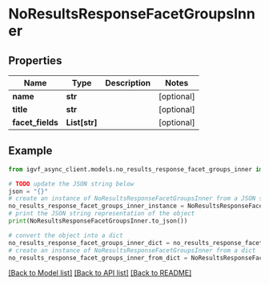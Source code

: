 # NoResultsResponseFacetGroupsInner


## Properties

Name | Type | Description | Notes
------------ | ------------- | ------------- | -------------
**name** | **str** |  | [optional] 
**title** | **str** |  | [optional] 
**facet_fields** | **List[str]** |  | [optional] 

## Example

```python
from igvf_async_client.models.no_results_response_facet_groups_inner import NoResultsResponseFacetGroupsInner

# TODO update the JSON string below
json = "{}"
# create an instance of NoResultsResponseFacetGroupsInner from a JSON string
no_results_response_facet_groups_inner_instance = NoResultsResponseFacetGroupsInner.from_json(json)
# print the JSON string representation of the object
print(NoResultsResponseFacetGroupsInner.to_json())

# convert the object into a dict
no_results_response_facet_groups_inner_dict = no_results_response_facet_groups_inner_instance.to_dict()
# create an instance of NoResultsResponseFacetGroupsInner from a dict
no_results_response_facet_groups_inner_from_dict = NoResultsResponseFacetGroupsInner.from_dict(no_results_response_facet_groups_inner_dict)
```
[[Back to Model list]](../README.md#documentation-for-models) [[Back to API list]](../README.md#documentation-for-api-endpoints) [[Back to README]](../README.md)


